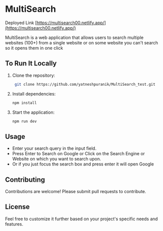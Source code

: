 # MultiSearch


Deployed Link [https://multisearch00.netlify.app/](https://multisearch00.netlify.app/)

MultiSearch is a web application that allows users to search multiple websites (100+) from a single website or on some website you can't search so it opens them in one click

## To Run It Locally

1. Clone the repository:

   ```sh
    git clone https://github.com/yatneshpuranik/MultiSearch_test.git
   ```

2. Install dependencies:

   ```sh
   npm install
   ```

3. Start the application:
   ```sh
   npm run dev
   ```

## Usage

- Enter your search query in the input field.
- Press Enter to Search on Google or Click on the Search Engine or Website on which you want to search upon.
- Or if you just focus the search box and press enter it will open Google

## Contributing

Contributions are welcome! Please submit pull requests to contribute.

## License


Feel free to customize it further based on your project's specific needs and features.
